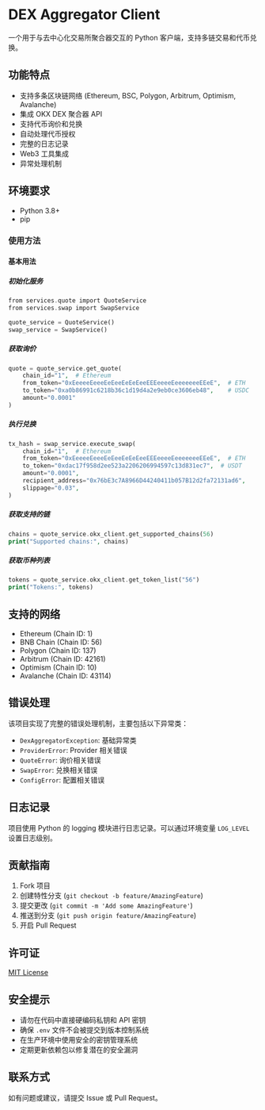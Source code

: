 # DEX Aggregator Client

一个用于与去中心化交易所聚合器交互的 Python 客户端，支持多链交易和代币兑换。

## 功能特点

- 支持多条区块链网络 (Ethereum, BSC, Polygon, Arbitrum, Optimism, Avalanche)
- 集成 OKX DEX 聚合器 API
- 支持代币询价和兑换
- 自动处理代币授权
- 完整的日志记录
- Web3 工具集成
- 异常处理机制

## 环境要求

- Python 3.8+
- pip

### 使用方法
#### 基本用法

##### 初始化服务
```php
from services.quote import QuoteService
from services.swap import SwapService

quote_service = QuoteService()
swap_service = SwapService()
```

##### 获取询价
```php
quote = quote_service.get_quote(
    chain_id="1",  # Ethereum
    from_token="0xEeeeeEeeeEeEeeEeEeEeeEEEeeeeEeeeeeeeEEeE",  # ETH
    to_token="0xa0b86991c6218b36c1d19d4a2e9eb0ce3606eb48",    # USDC
    amount="0.0001"
)
```

##### 执行兑换
```php
tx_hash = swap_service.execute_swap(
    chain_id="1",  # Ethereum
    from_token="0xEeeeeEeeeEeEeeEeEeEeeEEEeeeeEeeeeeeeEEeE",  # ETH
    to_token="0xdac17f958d2ee523a2206206994597c13d831ec7",  # USDT
    amount="0.0001",
    recipient_address="0x76bE3c7A8966D44240411b057B12d2fa72131ad6",
    slippage="0.03",
)
```

##### 获取支持的链
```php
chains = quote_service.okx_client.get_supported_chains(56)
print("Supported chains:", chains)
```

##### 获取币种列表
```php
tokens = quote_service.okx_client.get_token_list("56")
print("Tokens:", tokens)
```

## 支持的网络

- Ethereum (Chain ID: 1)
- BNB Chain (Chain ID: 56)
- Polygon (Chain ID: 137)
- Arbitrum (Chain ID: 42161)
- Optimism (Chain ID: 10)
- Avalanche (Chain ID: 43114)

## 错误处理

该项目实现了完整的错误处理机制，主要包括以下异常类：

- `DexAggregatorException`: 基础异常类
- `ProviderError`: Provider 相关错误
- `QuoteError`: 询价相关错误
- `SwapError`: 兑换相关错误
- `ConfigError`: 配置相关错误

## 日志记录

项目使用 Python 的 logging 模块进行日志记录。可以通过环境变量 `LOG_LEVEL` 设置日志级别。

## 贡献指南

1. Fork 项目
2. 创建特性分支 (`git checkout -b feature/AmazingFeature`)
3. 提交更改 (`git commit -m 'Add some AmazingFeature'`)
4. 推送到分支 (`git push origin feature/AmazingFeature`)
5. 开启 Pull Request

## 许可证

[MIT License](LICENSE)

## 安全提示

- 请勿在代码中直接硬编码私钥和 API 密钥
- 确保 `.env` 文件不会被提交到版本控制系统
- 在生产环境中使用安全的密钥管理系统
- 定期更新依赖包以修复潜在的安全漏洞

## 联系方式

如有问题或建议，请提交 Issue 或 Pull Request。

